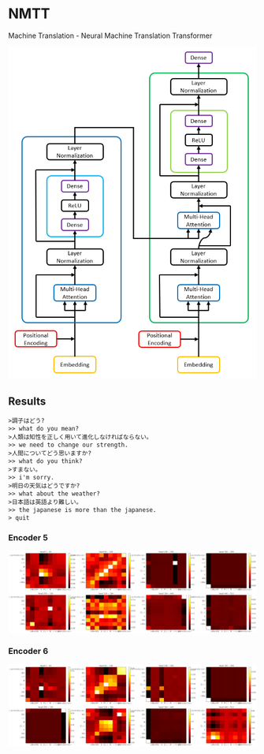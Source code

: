 # NMTT

Machine Translation - Neural Machine Translation Transformer

<p  align="center">
  <img src="transformer.png">
</p>

## Results

```
>調子はどう?
>> what do you mean?
>人類は知性を正しく用いて進化しなければならない。
>> we need to change our strength.
>人間についてどう思いますか?
>> what do you think?
>すまない。
>> i'm sorry.
>明日の天気はどうですか?
>> what about the weather?
>日本語は英語より難しい。
>> the japanese is more than the japanese.
> quit
```

### Encoder 5

<img src="enc5.png">

### Encoder 6

<img src="enc6.png">
